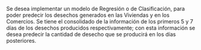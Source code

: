 Se desea implementar un modelo de Regresión o de Clasificación, para poder predecir los desechos generados en las Viviendas y en los Comercios. Se tiene el consolidado de la información de los primeros 5 y 7 días de los desechos producidos respectivamente; con esta información se desea predecir la cantidad de desecho que se producirá en los días posteriores.

